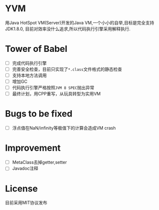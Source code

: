 # YVM
用Java HotSpot VM(Server)开发的Java VM,一个小小的自举,目标是完全支持JDK1.8.0,
目前对效率没什么追求,所以代码执行引擎采用解释执行.


# Tower of Babel
- [ ] 完成代码执行引擎
- [ ] 完善安全检查，目前只实现了`*.class`文件格式的静态检查
- [ ] 支持本地方法调用
- [ ] 增加GC
- [ ] 代码执行引擎严格按照`JVM 8 SPEC`抛出异常
- [ ] 最终计划，用CPP重写，从玩具转型为实用VM

# Bugs to be fixed
- [ ] 浮点值在NaN/infinity等极值下的计算会造成VM crash

# Improvement
- [ ] MetaClass去掉getter,setter
- [ ] Javadoc注释

# License
目前采用MIT协议发布
